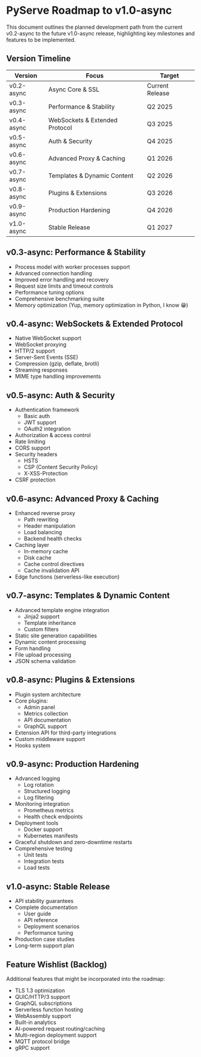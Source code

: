 # PyServe Roadmap to v1.0-async

This document outlines the planned development path from the current v0.2-async to the future v1.0-async release, highlighting key milestones and features to be implemented.

## Version Timeline

| Version       | Focus                          | Target                            |
|---------------|--------------------------------|-----------------------------------|
| v0.2-async    | Async Core & SSL               | Current Release                   |
| v0.3-async    | Performance & Stability        | Q2 2025                           |
| v0.4-async    | WebSockets & Extended Protocol | Q3 2025                           |
| v0.5-async    | Auth & Security                | Q4 2025                           |
| v0.6-async    | Advanced Proxy & Caching       | Q1 2026                           |
| v0.7-async    | Templates & Dynamic Content    | Q2 2026                           |
| v0.8-async    | Plugins & Extensions           | Q3 2026                           |
| v0.9-async    | Production Hardening           | Q4 2026                           |
| v1.0-async    | Stable Release                 | Q1 2027                           |

## v0.3-async: Performance & Stability

- Process model with worker processes support
- Advanced connection handling
- Improved error handling and recovery
- Request size limits and timeout controls
- Performance tuning options
- Comprehensive benchmarking suite
- Memory optimization (Yup, memory optimization in Python, I know 😁)

## v0.4-async: WebSockets & Extended Protocol

- Native WebSocket support
- WebSocket proxying
- HTTP/2 support
- Server-Sent Events (SSE)
- Compression (gzip, deflate, brotli)
- Streaming responses
- MIME type handling improvements

## v0.5-async: Auth & Security

- Authentication framework
  - Basic auth
  - JWT support
  - OAuth2 integration
- Authorization & access control
- Rate limiting
- CORS support
- Security headers
  - HSTS
  - CSP (Content Security Policy)
  - X-XSS-Protection
- CSRF protection

## v0.6-async: Advanced Proxy & Caching

- Enhanced reverse proxy
  - Path rewriting
  - Header manipulation
  - Load balancing
  - Backend health checks
- Caching layer
  - In-memory cache
  - Disk cache
  - Cache control directives
  - Cache invalidation API
- Edge functions (serverless-like execution)

## v0.7-async: Templates & Dynamic Content

- Advanced template engine integration
  - Jinja2 support
  - Template inheritance
  - Custom filters
- Static site generation capabilities
- Dynamic content processing
- Form handling
- File upload processing
- JSON schema validation

## v0.8-async: Plugins & Extensions

- Plugin system architecture
- Core plugins:
  - Admin panel
  - Metrics collection
  - API documentation
  - GraphQL support
- Extension API for third-party integrations
- Custom middleware support
- Hooks system

## v0.9-async: Production Hardening

- Advanced logging
  - Log rotation
  - Structured logging
  - Log filtering
- Monitoring integration
  - Prometheus metrics
  - Health check endpoints
- Deployment tools
  - Docker support
  - Kubernetes manifests
- Graceful shutdown and zero-downtime restarts
- Comprehensive testing
  - Unit tests
  - Integration tests
  - Load tests

## v1.0-async: Stable Release

- API stability guarantees
- Complete documentation
  - User guide
  - API reference
  - Deployment scenarios
  - Performance tuning
- Production case studies
- Long-term support plan

## Feature Wishlist (Backlog)

Additional features that might be incorporated into the roadmap:

- TLS 1.3 optimization
- QUIC/HTTP/3 support
- GraphQL subscriptions
- Serverless function hosting
- WebAssembly support
- Built-in analytics
- AI-powered request routing/caching
- Multi-region deployment support
- MQTT protocol bridge
- gRPC support
